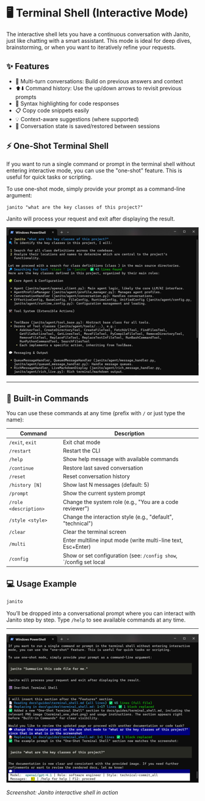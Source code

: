 # 🖥️ Terminal Shell (Interactive Mode)

The interactive shell lets you have a continuous conversation with Janito, just like chatting with a smart assistant. This mode is ideal for deep dives, brainstorming, or when you want to iteratively refine your requests.

## ✨ Features

- 🔄 Multi-turn conversations: Build on previous answers and context
- ⬆️⬇️ Command history: Use the up/down arrows to revisit previous prompts
- 🎨 Syntax highlighting for code responses
- 📋 Copy code snippets easily
- 💡 Context-aware suggestions (where supported)
- 💾 Conversation state is saved/restored between sessions

## ⚡ One-Shot Terminal Shell

If you want to run a single command or prompt in the terminal shell without entering interactive mode, you can use the "one-shot" feature. This is useful for quick tasks or scripting.

To use one-shot mode, simply provide your prompt as a command-line argument:

```
janito "what are the key classes of this project?"
```

Janito will process your request and exit after displaying the result.

![One-Shot Terminal Shell](../imgs/terminal_one_shot.png)

---

## 📝 Built-in Commands

You can use these commands at any time (prefix with `/` or just type the name):

| Command                | Description                                                      |
|------------------------|------------------------------------------------------------------|
| `/exit`, `exit`        | Exit chat mode                                                   |
| `/restart`             | Restart the CLI                                                  |
| `/help`                | Show help message with available commands                        |
| `/continue`            | Restore last saved conversation                                  |
| `/reset`               | Reset conversation history                                       |
| `/history [N]`         | Show last N messages (default: 5)                                |
| `/prompt`              | Show the current system prompt                                   |
| `/role <description>`  | Change the system role (e.g., "You are a code reviewer")        |
| `/style <style>`       | Change the interaction style (e.g., "default", "technical")    |
| `/clear`               | Clear the terminal screen                                        |
| `/multi`               | Enter multiline input mode (write multi-line text, Esc+Enter)    |
| `/config`              | Show or set configuration (see: `/config show`, `/config set local|global key=value`) |

## 💻 Usage Example

```sh
janito
```

You’ll be dropped into a conversational prompt where you can interact with Janito step by step. Type `/help` to see available commands at any time.

---

![Terminal Shell Screenshot](../imgs/terminal_shell.png)

*Screenshot: Janito interactive shell in action*
